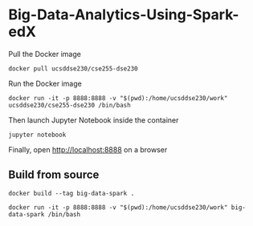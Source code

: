 # Big-Data-Analytics-Using-Spark-edX

Pull the Docker image

```console
docker pull ucsddse230/cse255-dse230
```

Run the Docker image

```console
docker run -it -p 8888:8888 -v "$(pwd):/home/ucsddse230/work" ucsddse230/cse255-dse230 /bin/bash
```

Then launch Jupyter Notebook inside the container

```console
jupyter notebook
```

Finally, open <http://localhost:8888> on a browser

## Build from source

```console
docker build --tag big-data-spark .
```

```console
docker run -it -p 8888:8888 -v "$(pwd):/home/ucsddse230/work" big-data-spark /bin/bash
```
